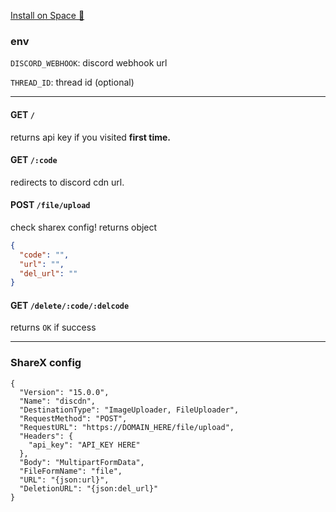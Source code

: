 [Install on Space 🚀](https://deta.space/discovery/@bread/discdn)

### env
`DISCORD_WEBHOOK`: discord webhook url

`THREAD_ID`: thread id (optional)

---

#### GET `/`
returns api key if you visited **first time.**

#### GET `/:code`
redirects to discord cdn url.

#### POST `/file/upload`
check sharex config!
returns object
```json
{
  "code": "",
  "url": "",
  "del_url": ""
}
```

#### GET `/delete/:code/:delcode`
returns `OK` if success

---

### ShareX config
```
{
  "Version": "15.0.0",
  "Name": "discdn",
  "DestinationType": "ImageUploader, FileUploader",
  "RequestMethod": "POST",
  "RequestURL": "https://DOMAIN_HERE/file/upload",
  "Headers": {
    "api_key": "API_KEY HERE"
  },
  "Body": "MultipartFormData",
  "FileFormName": "file",
  "URL": "{json:url}",
  "DeletionURL": "{json:del_url}"
}
```
